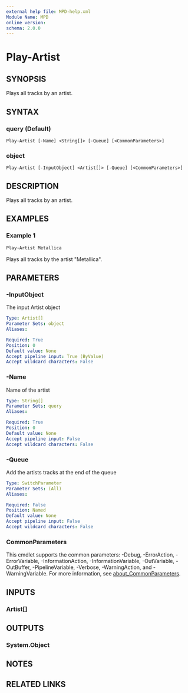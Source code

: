 ```yaml
---
external help file: MPD-help.xml
Module Name: MPD
online version:
schema: 2.0.0
---
```


# Play-Artist

## SYNOPSIS
Plays all tracks by an artist.

## SYNTAX

### query (Default)
```
Play-Artist [-Name] <String[]> [-Queue] [<CommonParameters>]
```

### object
```
Play-Artist [-InputObject] <Artist[]> [-Queue] [<CommonParameters>]
```

## DESCRIPTION
Plays all tracks by an artist.

## EXAMPLES

### Example 1
```powershell
Play-Artist Metallica
```

Plays all tracks by the artist "Metallica".

## PARAMETERS

### -InputObject
The input Artist object

```yaml
Type: Artist[]
Parameter Sets: object
Aliases:

Required: True
Position: 0
Default value: None
Accept pipeline input: True (ByValue)
Accept wildcard characters: False
```

### -Name
Name of the artist

```yaml
Type: String[]
Parameter Sets: query
Aliases:

Required: True
Position: 0
Default value: None
Accept pipeline input: False
Accept wildcard characters: False
```

### -Queue
Add the artists tracks at the end of the queue

```yaml
Type: SwitchParameter
Parameter Sets: (All)
Aliases:

Required: False
Position: Named
Default value: None
Accept pipeline input: False
Accept wildcard characters: False
```

### CommonParameters
This cmdlet supports the common parameters: -Debug, -ErrorAction, -ErrorVariable, -InformationAction, -InformationVariable, -OutVariable, -OutBuffer, -PipelineVariable, -Verbose, -WarningAction, and -WarningVariable. For more information, see [about_CommonParameters](http://go.microsoft.com/fwlink/?LinkID=113216).

## INPUTS

### Artist[]

## OUTPUTS

### System.Object
## NOTES

## RELATED LINKS
